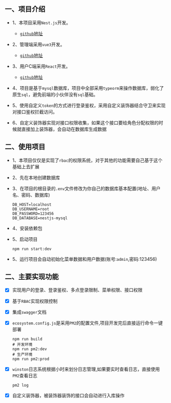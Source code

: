 ## 一、项目介绍
- 1、本项目采用`Nest.js`开发。
  - [`github`地址](https://gitee.com/superHower/hower-video-serve)
- 2、管理端采用`vue3`开发。
  - [`github`地址](https://github.com/superHower/hower-video-admin)
- 3、用户C端采用`React`开发。
  - [`github`地址](https://gitee.com/superHower/hower-video-create)

- 4、项目是基于`mysql`数据库，项目中全部采用`typeorm`来操作数据库，弱化了原生`sql`，避免前端的小伙伴没有`sql`基础。
- 5、使用自定义`token`的方式进行登录鉴权，采用自定义装饰器结合守卫来实现对接口鉴权拦截访问。
- 6、自定义装饰器实现对接口权限收集，如果这个接口要给角色分配权限的时候就直接加上装饰器，会自动在数据库生成数据

## 二、使用项目

- 1、本项目仅仅是实现了`rbac`的权限系统，对于其他的功能需要自己基于这个基础上去扩展

- 2、先在本地创建数据库

- 3、在项目的根目录的`.env`文件修改为你自己的数据库基本配置(地址、用户名、密码、数据库)

  ```properties
  DB_HOST=localhost
  DB_USERNAME=root
  DB_PASSWORD=123456
  DB_DATABASE=nestjs-mysql
  ```

- 4、安装依赖包

- 5、启动项目

  ```shell
  npm run start:dev
  ```

- 5、运行项目会自动初始化菜单数据和用户数据(账号:`admin`,密码:123456)

## 二、主要实现功能

- [x] 实现用户的登录、登录鉴权、多点登录限制、菜单权限、接口权限

- [x] 基于`RBAC`实现权限控制

- [x] 集成`swagger`文档

- [x] `ecosystem.config.js`是采用`PM2`的配置文件,项目开发完后直接运行命令一键部署

  ```shell
  npm run build
  # 开发环境
  npm run pm2:dev
  # 生产环境
  npm run pm2:prod
  ```

- [x] `winston`日志系统根据小时来划分日志管理,如果要实时查看日志，直接使用`PM2`查看日志

  ```shell
  pm2 log
  ```

- [x] 自定义装饰器，被装饰器装饰的接口会自动进行入库操作
